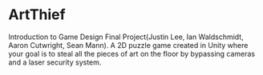 # ArtThief
Introduction to Game Design Final Project(Justin Lee, Ian Waldschmidt, Aaron Cutwright, Sean Mann). A 2D puzzle game created in Unity where your goal is to steal all the pieces of art on the floor by bypassing cameras and a laser security system.
